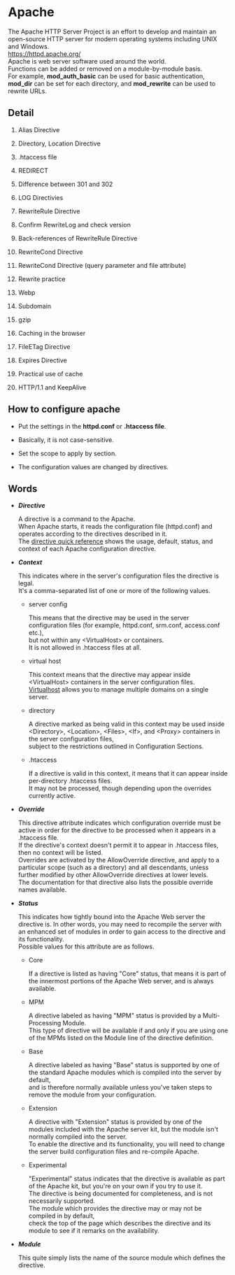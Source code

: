 # Apache

The Apache HTTP Server Project is an effort to develop and maintain an open-source HTTP server for modern operating systems including UNIX and Windows.  
<https://httpd.apache.org/>  
Apache is web server software used around the world.  
Functions can be added or removed on a module-by-module basis.  
For example, **mod_auth_basic** can be used for basic authentication, **mod_dir** can be set for each directory, and **mod_rewrite** can be used to rewrite URLs.  

## Detail

1. Alias Directive

2. Directory, Location Directive

3. .htaccess file

4. REDIRECT

5. Difference between 301 and 302

6. LOG Directivies

7. RewriteRule Directive

8. Confirm RewriteLog and check version

9. Back-references of RewriteRule Directive

10. RewriteCond Directive

11. RewriteCond Directive (query parameter and file attribute)

12. Rewrite practice

13. Webp

14. Subdomain

15. gzip

16. Caching in the browser

17. FileETag Directive

18. Expires Directive

19. Practical use of cache

20. HTTP/1.1 and KeepAlive

## How to configure apache

- Put the settings in the **httpd.conf** or **.htaccess file**.

- Basically, it is not case-sensitive.

- Set the scope to apply by section.

- The configuration values are changed by directives.

## Words

- ***Directive***

	A directive is a command to the Apache.  
	When Apache starts, it reads the configuration file (httpd.conf) and operates according to the directives described in it.  
	The [directive quick reference](https://httpd.apache.org/docs/2.4/en/mod/quickreference.html) shows the usage, default, status, and context of each Apache configuration directive.

- ***Context***

	This indicates where in the server's configuration files the directive is legal.  
	It's a comma-separated list of one or more of the following values.  

	- server config

		This means that the directive may be used in the server configuration files (for example, httpd.conf, srm.conf, access.conf etc.),  
		but not within any \<VirtualHost> or <Directory> containers.  
		It is not allowed in .htaccess files at all.

	- virtual host

		This context means that the directive may appear inside \<VirtualHost> containers in the server configuration files.  
		[Virtualhost](http://httpd.apache.org/docs/current/en/vhosts/examples.html) allows you to manage multiple domains on a single server.

	- directory

		A directive marked as being valid in this context may be used inside \<Directory>, \<Location>, \<Files>, \<If>, and \<Proxy> containers in the server configuration files,  
		subject to the restrictions outlined in Configuration Sections.

	- .htaccess

		If a directive is valid in this context, it means that it can appear inside per-directory .htaccess files.  
		It may not be processed, though depending upon the overrides currently active.

- ***Override***

	This directive attribute indicates which configuration override must be active in order for the directive to be processed when it appears in a .htaccess file.  
	If the directive's context doesn't permit it to appear in .htaccess files, then no context will be listed.  
	Overrides are activated by the AllowOverride directive, and apply to a particular scope (such as a directory) and all descendants, unless further modified by other AllowOverride directives at lower levels.  
	The documentation for that directive also lists the possible override names available.

- ***Status***

	This indicates how tightly bound into the Apache Web server the directive is.
	In other words, you may need to recompile the server with an enhanced set of modules in order to gain access to the directive and its functionality.  
	Possible values for this attribute are as follows.

	- Core

		If a directive is listed as having "Core" status, that means it is part of the innermost portions of the Apache Web server, and is always available.

	- MPM

		A directive labeled as having "MPM" status is provided by a Multi-Processing Module.  
		This type of directive will be available if and only if you are using one of the MPMs listed on the Module line of the directive definition.

	- Base

		A directive labeled as having "Base" status is supported by one of the standard Apache modules which is compiled into the server by default,  
		and is therefore normally available unless you've taken steps to remove the module from your configuration.

	- Extension

		A directive with "Extension" status is provided by one of the modules included with the Apache server kit, but the module isn't normally compiled into the server.  
		To enable the directive and its functionality, you will need to change the server build configuration files and re-compile Apache.
		
	- Experimental

		"Experimental" status indicates that the directive is available as part of the Apache kit, but you're on your own if you try to use it.  
		The directive is being documented for completeness, and is not necessarily supported.  
		The module which provides the directive may or may not be compiled in by default,  
		check the top of the page which describes the directive and its module to see if it remarks on the availability.

- ***Module***

	This quite simply lists the name of the source module which defines the directive.
